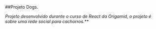 ##Projeto Dogs.

*Projeto desenvolvido durante o curso de React da Origamid, o projeto é sobre uma  rede social para cachorros.***
